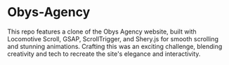 # Obys-Agency
 This repo features a clone of the Obys Agency website, built with Locomotive Scroll, GSAP, ScrollTrigger, and Shery.js for smooth scrolling and stunning animations. Crafting this was an exciting challenge, blending creativity and tech to recreate the site's elegance and interactivity.
